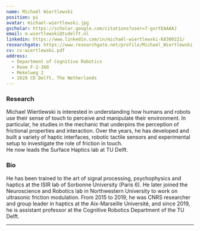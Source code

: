 ```yaml
---
name: Michaël Wiertlewski
position: pi
avatar: michael-wiertlewski.jpg
gscholar: https://scholar.google.com/citations?user=7-gxrtEAAAAJ
email: m.wiertlewski@tudelft.nl
linkedin: https://www.linkedin.com/in/michaël-wiertlewski-68300221/
researchgate: https://www.researchgate.net/profile/Michael_Wiertlewski
cv: cv-wiertlewski.pdf
address:
  - Department of Cognitive Robotics
  - Room F-2-360
  - Mekelweg 2
  - 2628 CD Delft, The Netherlands
---
```



### Research

Michael Wiertlewski is interested in understanding how humans and robots use their sense of touch to perceive and manipulate their environment. In particular, he studies in the mechanic that underpins the perception of frictional properties and interaction. Over the years, he has developed and built a variety of haptic interfaces, robotic tactile sensors and experimental setup to investigate the role of friction in touch.  
He now leads the Surface Haptics lab at TU Delft.

### Bio

He has been trained to the art of signal processing, psychophysics and haptics at the ISIR lab of Sorbonne University (Paris 6). He later joined the Neuroscience and Robotics lab in Northwestern University to work on ultrasonic friction modulation. From 2015 to 2019, he was CNRS researcher and group leader in haptics at the Aix-Marseille Université, and since 2019, he is assistant professor at the Cognitive Robotics Department of the TU Delft.  

<hr>
